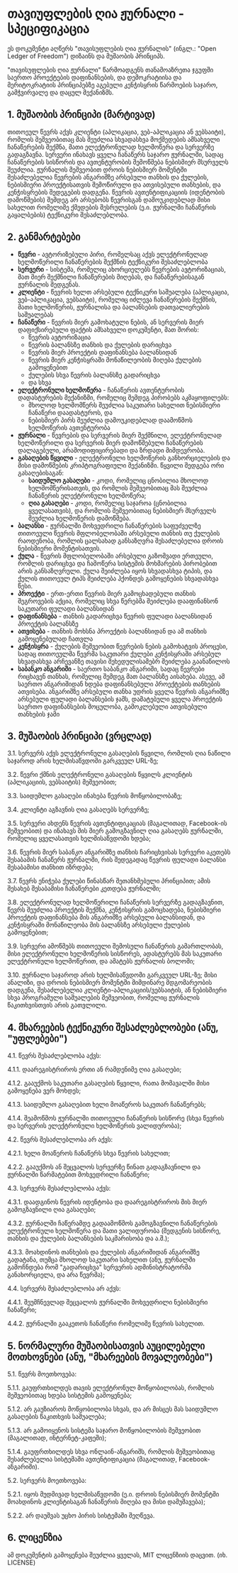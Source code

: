 თავიუფლების ღია ჟურნალი - სპეციფიკაცია
======================================

ეს დოკუმენტი აღწერს "თავისუფლების ღია ჟურნალის"
(ინგლ.: "Open Ledger of Freedom") დიზაინს
და მუშაობის პრინციპს.

"თავისუფლების ღია ჟურნალი" წარმოადგენს თანამოაზრეთა
ჯგუფში საერთო პროექტების დაფინანსების, და დემოკრატიისა
და მერიტოკრატიის პრინციპებზე აგებული კენჭისყრის წარმოების
საჯარო, გამჭვირვალე და დაცულ მექანიზმს.

1\. მუშაობის პრინციპი (მარტივად)
--------------------------------

თითოეულ წევრს აქვს კლიენტი (აპლიკაცია, ვებ-აპლიკაცია ან ვებსაიტი),
რომლის მეშვეობითაც მას შეუძლია სხვადასხვა მოქმედების ამსახველი
ჩანაწერების შექმნა, მათი ელექტრონულად ხელმოწერა და სერვერზე გადაგზავნა.
სერვერი ინახავს ყველა ჩანაწერს საჯარო ჟურნალში, სადაც ჩანაწერების სისწორის
და ავთენტურობის შემოწმება ნებისმიერ მსურველს შეუძლია. ჟურნალის მეშვეობით
დროის ნებისმიერ მომენტში შესაძლებელია წევრების ანგარიშზე არსებული
თანხის და ქულების, ნებისმიერი პროექტისათვის შემოწირული და ათვისებული თანხების,
და კენჭისყრების შედეგების დადგენა. წევრის ავთენტიფიკაციის
(იდენტობის დამოწმების) შემდეგ არ არსებობს წევრისგან დამოუკიდებლად
მისი სახელით რომელიმე ქმედების შესრულების (ე.ი. ჟურნალში ჩანაწერის გაყალბების)
ტექნიკური შესაძლებლობა.

2\. განმარტებები
----------------

- **წევრი** - ავტორიზებული პირი, რომელსაც აქვს ელექტრონულად ხელმოწერილი
  ჩანაწერების შექმნის ტექნიკური შესაძლებლობა
- **სერვერი** - სისტემა, რომელიც ახორციელებს წევრების ავტორიზაციას,
  მათ მიერ შექმნილი ჩანაწერების მიღებას, და ჩანაწერებისაგან ჟურნალის
  შედგენას.
- **კლიენტი** - წევრის ხელთ არსებული ტექნიკური საშუალება (აპლიკაცია,
  ვებ-აპლიკაცია, ვებსაიტი), რომელიც იძლევა ჩანაწერების შექმნის,
  მათი ხელმოწერის, ჟურნალისა და ბალანსების დათვალიერების საშუალებას
- **ჩანაწერი** - წევრის მიერ გამოხატული ნების, ან
  სერვერის მიერ დაფიქსირებული ფაქტის ამსახველი დოკუმენტი,
  მათ შორის:
    + წევრის ავტორიზაცია
    + წევრის ბალანსზე თანხის და ქულების დარიცხვა
    + წევრის მიერ პროექტის დაფინანსება ბალანსიდან
    + წევრის მიერ კენჭისყრაში მონაწილეობის მიღება ქულების გამოყენებით
    + ქულების სხვა წევრის ბალანსზე გადარიცხვა
    + და სხვა
- **ელექტრონული ხელმოწერა** - ჩანაწერის ავთენტურობის
  დადასტურების მექანიზმი, რომელიც შემდეგ პირობებს აკმაყოფილებს:
    + მხოლოდ ხელმომწერს შეუძლია საკუთარი სახელით ნებისმიერი
      ჩანაწერი დაადასტუროს, და
    + ნებისმიერ პირს შეუძლია დამოუკიდებლად დაამოწმოს ხელმოწერის ავთენტურობა
- **ჟურნალი** - წევრების და სერვერის მიერ შექმნილი, ელექტრონულად
  ხელმოწერილი და სერვერის მიერ დამოწმებული ჩანაწერების
  დალაგებული, არამოდიფიცირებადი და ზრდადი მიმდევრობა.
- **გასაღების წყვილი** - ელექტრონული ხელმოწერის განხორციელების
  და მისი დამოწმების კრიპტოგრაფიული მექანიზმი.
  წყვილი შედგება ორი გასაღებისაგან:
    + **საიდუმლო გასაღები** - კოდი, რომელიც ცნობილია მხოლოდ ხელმომწერისათვის,
      და რომლის მეშვეობითაც მას შეუძლია ჩანაწერის ელექტრონული ხელმოწერა;
    + **ღია გასაღები** - კოდი, რომელიც საჯაროა (ცნობილია ყველასათვის),
      და რომლის მეშვეობითაც ნებისმიერ მსურველს შეუძლია ხელმოწერის დამოწმება.
- **ბალანსი** - ჟურნალში მოხვედრილი ჩანაწერების საფუძველზე
  თითოეული წევრის მფლობელობაში არსებული თანხის თუ ქულების
  რაოდენობა, რომლის ცალსახად განსაზღვრა შესაძლებელია დროის ნებისმიერი
  მომენტისათვის.
- **ქულა** - წევრის მფლობელობაში არსებული გაზომვადი ერთეული, რომლის
  დარიცხვა და ჩამოწერა სისტემის მოხმარების პირობებით არის განსაზღვრული.
  ქულა შეიძლება იყოს სხვადასხვა ტიპის, და ქულის თითოეულ ტიპს შეიძლება
  ჰქონდეს გამოყენების სხვადასხვა წესი.
- **პროექტი** - ერთ-ერთი წევრის მიერ გამოცხადებული თანხის შეგროვების
  აქცია, რომელიც სხვა წერებმა შეიძლება დააფინანსონ საკუთარი ფულადი ბალანსიდან
- **დაფინანსება** - თანხის გადარიცხვა წევრის ფულადი ბალანსიდან პროექტის ბალანსზე
- **ათვისება** - თანხის მოხსნა პროექტის ბალანსიდან და ამ თანხის
  გამოყენებულად ჩათვლა
- **კენჭისყრა** - ქულების მეშვეობით წევრების ნების გამოხატვის პროცესი,
  სადაც თითოეულმა წევრმა საკუთარი ქულები კენჭისყრაში არსებულ სხვადასხვა
  არჩევანზე თავისი შეხედულისამებრ შეიძლება გაანაწილოს
- **საბანკო ანგარიში** - საერთო საბანკო ანგარიში, სადაც წევრები რიცხავენ
  თანხას, რომელიც შემდეგ მათ ბალანსზე აისახება. ასევე, ამ საერთო ანგარიშიდან
  ხდება დაფინანსებული პროექტების თანხების ათვისება. ანგარიშზე არსებული თანხა
  უდრის ყველა წევრის ანგარიშზე არსებული ფულადი ბალანსების ჯამს, დამატებული
  ყველა პროექტის საერთო დაფინანსების მოცულობა, გამოკლებული ათვისებული თანხების
  ჯამი


3\. მუშაობის პრინციპი (ვრცლად)
------------------------------

3.1. სერვერს აქვს ელექტრონული გასაღების წყვილი, რომლის ღია ნაწილი
     საჯაროდ არის ხელმისაწვდომი გარკვეულ URL-ზე;

3.2. წევრი ქმნის ელექტრონული გასაღების წყვილს კლიენტის (აპლიკაციის, ვებსაიტის)
     მეშვეობით;

3.3. საიდუმლო გასაღები ინახება წევრის მოწყობილობაზე;

3.4. კლიენტი აგზავნის ღია გასაღებს სერვერზე;

3.5. სერვერი ახდენს წევრის ავთენტიფიკაციას (მაგალითად, Facebook-ის მეშვეობით)
     და ინახავს მის მიერ გამოგზავნილ ღია გასაღებს ჟურნალში, რომელიც ყველასათვის
     ხელმისაწვდომი ხდება; 

3.6. წევრის მიერ საბანკო ანგარიშზე თანხის ჩარიცხვისას სერვერი აკეთებს შესაბამის
     ჩანაწერს ჟურნალში, რის შედეგადაც წევრის ფულადი ბალანსი
     შესაბამისი თანხით იზრდება;

3.7. წევრს ენიჭება ქულები წინასწარ შეთანხმებული პრინციპით; ამის შესახებ
     შესაბამისი ჩანაწერები კეთდება ჟურნალში;

3.8. ელექტრონულად ხელმოწერილი ჩანაწერის სერვერზე გადაგზავნით, წევრს შეუძლია
     პროექტის შექმნა, კენჭისყრის გამოცხადება, ნებისმიერი პროექტის დაფინანსება
     მის ანგარიშზე არსებული ბალანსიდან, და კენჭისყრაში მონაწილეობა მის ბალანსზე
     არსებული ქულების გამოყენებით;

3.9. სერვერი ამოწმებს თითოეული შემოსული ჩანაწერის გამართლობას, მისი ელექტრონული
     ხელმოწერის სისწორეს, ადასტურებს მას საკუთარი ელექტრონული ხელმოწერით,
     და ამატებს ჟურნალის ბოლოში;

3.10. ჟურნალი საჯაროდ არის ხელმისაწვდომი გარკვეულ URL-ზე; მისი ანალიზი, და
      დროის ნებისმიერ მომენტში მიმდინარე მდგომარეობის დადგენა, შესაძლებელია
      კლიენტი-აპლიკაციის/ვებსაიტის, ან ნებისმიერი სხვა პროგრამული საშუალების
      მეშვეობით, რომელიც ჟურნალის წაკითხვისთვის არის გათვლილი.



4\. მხარეების ტექნიკური შესაძლებლობები (ანუ, "უფლებები")
--------------------------------------------------------

4.1. წევრს შესაძლებლობა აქვს:

  4.1.1. დაარეგისტრიროს ერთი ან რამდენიმე ღია გასაღები;

  4.1.2. გააუქმოს საკუთარი გასაღების წყვილი, რათა მომავალში მისი გამოყენება
         ვერ მოხდეს;

  4.1.3. საიდუმლო გასაღებით ხელი მოაწეროს საკუთარ ჩანაწერებს;

  4.1.4. შეამოწმოს ჟურნალში თითოეული ჩანაწერის სისწორე (სხვა წევრის და
         სერვერის ელექტრონული ხელმოწერის ვალიდურობა);


4.2. წევრს შესაძლებლობა არ აქვს:

  4.2.1. ხელი მოაწეროს ჩანაწერს სხვა წევრის სახელით;

  4.2.2. გააუქმოს ან შეცვალოს სერვერზე წინათ გადაგზავნილი და ჟურნალში
         წარმატებით მოხვედრილი ჩანაწერი;


4.3. სერვერს შესაძლებლობა აქვს:

  4.3.1. დაადგინოს წევრის იდენტობა და დაარეგისტრიროს მის მიერ გამოგზავნილი
         ღია გასაღები;

  4.3.2. ჟურნალში ჩაწერამდე გადაამოწმოს გამოგზავნილი ჩანაწერების ელექტრონული
         ხელმოწერა და მათი ვალიდურობა (შედგენის სისწორე, თანხის და ქულების
         ბალანსების საკმარისობა და ა.შ.);

  4.3.3. მოახდინოს თანხების და ქულების ანგარიშიდან ანგარიშზე გადატანა, თუმცა
         მხოლოდ საკუთარი სახელით (ანუ, ჟურნალში გამოჩნდება რომ "გადარიცხვა"
         სერვერის ადმინისტრატორმა განახორციელა, და არა წევრმა);


4.4. სერვერს შესაძლებლობა არ აქვს:

  4.4.1. შეუმჩნევლად შეცვალოს ჟურნალში მოხვედრილი ნებისმიერი ჩანაწერი;

  4.4.2. ჟურნალში გააკეთოს ჩანაწერი რომელიმე წევრის სახელით.


5\. ნორმალური მუშაობისათვის აუცილებელი მოთხოვნები (ანუ, "მხარეების მოვალეობები")
--------------------------------------------------------------------------------

5.1. წევრს მოეთხოვება:

  5.1.1. გაუფრთხილდეს თავის ელექტრონულ მოწყობილობას, რომლის მეშვეობითაც
         ხდება სისტემის გამოყენება;

  5.1.2. არ გაუზიაროს მოწყობილობა სხვას, და არ მისცეს მას საიდუმლო გასაღების
         წაკითხვის საშუალება;

  5.1.3. არ გამოიყენოს სისტემა საჯარო მოწყობილობის მეშვეობით (მაგალითად,
         ინტერნეტ-კაფეში);

  5.1.4. გაუფრთხილდეს სხვა ონლაინ-ანგარიშს, რომლის მეშვეობითაც შესაძლებელია
         სისტემაში ავთენტიფიკაცია (მაგალითად, Facebook-ანგარიში).


5.2. სერვერს მოეთხოვება:

  5.2.1. იყოს მუდმივად ხელმისაწვდომი (ე.ი. დროის ნებისმიერ მომენტში მოახდინოს
         კლიენტისაგან ჩანაწერის მიღება და მისი დამუშავება);

  5.2.2. არ დაუშვას უცხო პირის სისტემაში შეღწევა.


6\. ლიცენზია
------------

ამ დოკუმენტის გამოყენება შეუძლია ყველას, MIT ლიცენზიის დაცვით. (იხ. LICENSE)
